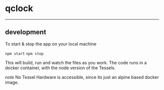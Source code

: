 # qclock

---






## development

To start & stop the app on your local machine

`npm start`
`npm stop`

This will build, run and watch the files as you work.
The code runs in a docker container, with the node version of the Tessels.

*note* No Tessel Hardware is accessible, since its just an alpine based docker image.

